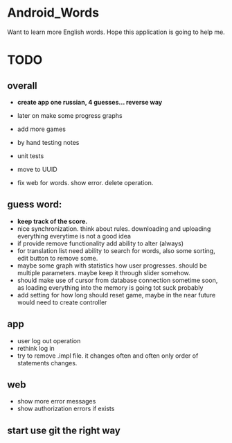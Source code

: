 # Android_Words
Want to learn more English words. Hope this application is going to help me.


# TODO

## overall
* **create app one russian, 4 guesses... reverse way**
* later on make some progress graphs
* add more games
* by hand testing notes
* unit tests

* move to UUID

* fix web for words. show error. delete operation.

## guess word:
* **keep track of the score.**
* nice synchronization. think about rules. downloading and uploading everything everytime is not a good idea
* if provide remove functionality add ability to alter (always)
* for translation list need ability to search for words, also some sorting, edit button to remove some.
* maybe some graph with statistics how user progresses. should be multiple parameters. maybe keep it through slider somehow.
* should make use of cursor from database connection sometime soon, as loading everything into the memory is going tot suck probably
* add setting for how long should reset game, maybe in the near future would need to create controller

## app
* user log out operation
* rethink log in
* try to remove .impl file. it changes often and often only order of statements changes. 

## web
* show more error messages
* show authorization errors if exists

## start use git the right way






